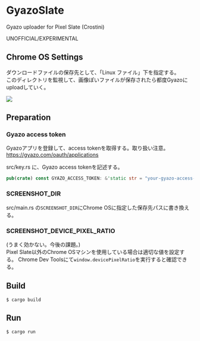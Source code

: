 # GyazoSlate

Gyazo uploader for Pixel Slate (Crostini)

UNOFFICIAL/EXPERIMENTAL

## Chrome OS Settings
ダウンロードファイルの保存先として、「Linux ファイル」下を指定する。\
このディレクトリを監視して、画像ぽいファイルが保存されたら都度Gyazoにuploadしていく。

![](https://gyazo.com/1de432aa86f6cba5b2aa06f2bb646811/raw)

## Preparation
### Gyazo access token
Gyazoアプリを登録して、access tokenを取得する。取り扱い注意。
https://gyazo.com/oauth/applications

src/key.rs に、Gyazo access tokenを記述する。
```rust
pub(crate) const GYAZO_ACCESS_TOKEN: &'static str = "your-gyazo-access-token";
```

### SCREENSHOT_DIR
src/main.rs の`SCREENSHOT_DIR`にChrome OSに指定した保存先パスに書き換える。

### SCREENSHOT_DEVICE_PIXEL_RATIO
(うまく効かない。今後の課題。) \
Pixel Slate以外のChrome OSマシンを使用している場合は適切な値を設定する。
Chrome Dev Toolsにて`window.devicePixelRatio`を実行すると確認できる。


## Build
```
$ cargo build
```

## Run
```
$ cargo run
```
